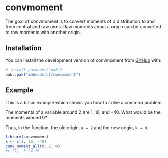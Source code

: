 
<!-- README.md is generated from README.Rmd. Please edit that file -->

# convmoment

<!-- badges: start -->
<!-- badges: end -->

The goal of convmoment is to convert moments of a distribution to and
from central and raw ones. Raw moments about a origin can be converted
to raw moments with another origin.

## Installation

You can install the development version of convmoment from
[GitHub](https://github.com/) with:

``` r
# install.packages("pak")
pak::pak("mahmudstat/convmoment")
```

## Example

This is a basic example which shows you how to solve a common problem:

The moments of a variable around 2 are 1, 16, and -40. What would be the
moments around 0?

Thus, in the function, the old origin, `a = 2` and the new origin,
`k = 0`.

``` r
library(convmoment)
x <- c(1, 16, -40)
conv_moment_all(x, 2, 0)
#> [1]  3 24 76
```
